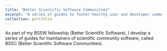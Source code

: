 ```yaml
---
title: "Better Scientific Software Communities"
excerpt: "A series of guides to foster healthy user and developer communities for scientific software projects."
collection: portfolio
---
```


As part of my BSSW fellowship (Better Scientific Software), I develop a series of guides for maintainers of scientific community software, called BSSC (Better Scientific Software Communities).

